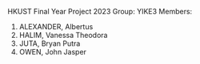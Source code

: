 HKUST Final Year Project 2023
Group: YIKE3
Members:
1. ALEXANDER, Albertus
2. HALIM, Vanessa Theodora
3. JUTA, Bryan Putra
4. OWEN, John Jasper
